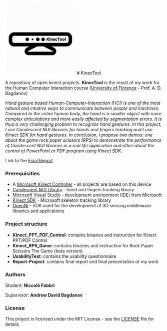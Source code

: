 <img src="https://github.com/fabbrin/KinecTool/blob/master/images/fine.png" width="225" height="225">
# KinecTool

A repository of open kinect projects. **KinecTool** is the result of my work for the Human Computer Interaction course ([University of Florence](http://www.unifi.it/changelang-eng.html) - Prof. A. D. Bagdanov)

*Hand gesture based Human-Computer-Interaction (HCI) is one of the most natural and intuitive ways to communicate between people and machines. Compared to the entire human body, the hand is a smaller object with more complex articulations and more easily affected by segmentation errors. It is thus a very challenging problem to recognize hand gestures. In this project, I use Candescent NUI libraries for hands and fingers tracking and I use Kinect SDK for hand gestures. In conclusion, I propose two demos: one about the game rock paper scissors (RPS) to demonstrate the performance of Candescent NUI libraries in a real life application and other about the control of PowerPoint or PDF program using Kinect SDK.*

Link to the [Final Report](https://github.com/fabbrin/KinecTool/blob/master/Report-Project/Report_HCI_Fabbri.pdf)

### Prerequisities

- A [Microsoft Kinect Controller](http://www.xbox.com/en-US/xbox-360/accessories/kinect) - all projects are based on this device
- [Candescent NUI Library](http://candescentnui.codeplex.com/) - hand and fingers tracking library
- [Microsoft Visual Studio](https://www.microsoft.com/it-it/download/details.aspx?id=30682) - development environment (IDE) from Microsoft
- [Kinect SDK](https://www.microsoft.com/en-us/download/details.aspx?id=40278) - Microsoft skeleton tracking library
- [OpenNI](http://openni.ru/openni-sdk/) - SDK used for the development of 3D sensing middleware libraries and applications 

### Project structure

- **Kinect_PPT_PDF_Control**: contains binaries and instruction for Kinect PPT/PDF Control
- **Kinect_RPS_Game**: contains binaries and instruction for Rock Paper Scissors The Game (beta version)
- **UsabilityTest**: contains the usability questionnaire
- **Report-Project**: contains final report and final presentation of my work

### Authors

Student: **Niccolò Fabbri**

Supervisor: **Andrew David Bagdanov**

### License

This project is licensed under the MIT License - see the [LICENSE](https://github.com/fabbrin/KinecTool/blob/master/LICENSE) file for details
